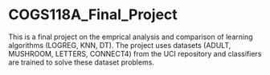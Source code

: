 # COGS118A_Final_Project

This is a final project on the emprical analysis and comparison of learning algorithms (LOGREG, KNN, DT).
The project uses datasets (ADULT, MUSHROOM, LETTERS, CONNECT4) from the UCI repository and classifiers are trained to solve these dataset problems.

